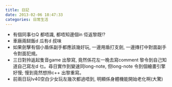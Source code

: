 ```yaml
---
title: 日記
date: 2013-02-06 18:47:33
categories: 日常生活
---
```


- 有個同事乜Q 都唔識, 都唔知邊個in 佢返黎既!?
- 車廠兩餸飯d 瓜有d 叔味
- 如果劍擊有個小盾係副手都應該幾好玩, 一邊用盾打支劍, 一邊摶打中對面副手令對面犯規。
- 三日對拎返起隻音game 出黎寫, 竟然係花左一晚去寫comment 黎令到自己知道自己寫左d 乜。尋日實作到變速同long-note, 但long-note 令到個繪畫引擎好慢; 慢到竟然想拎c++ 出黎重寫。
- 前兩日玩lv40空白少女玩左幾次都過唔到, 明顯係身體機能開始老化啊(大驚)

  